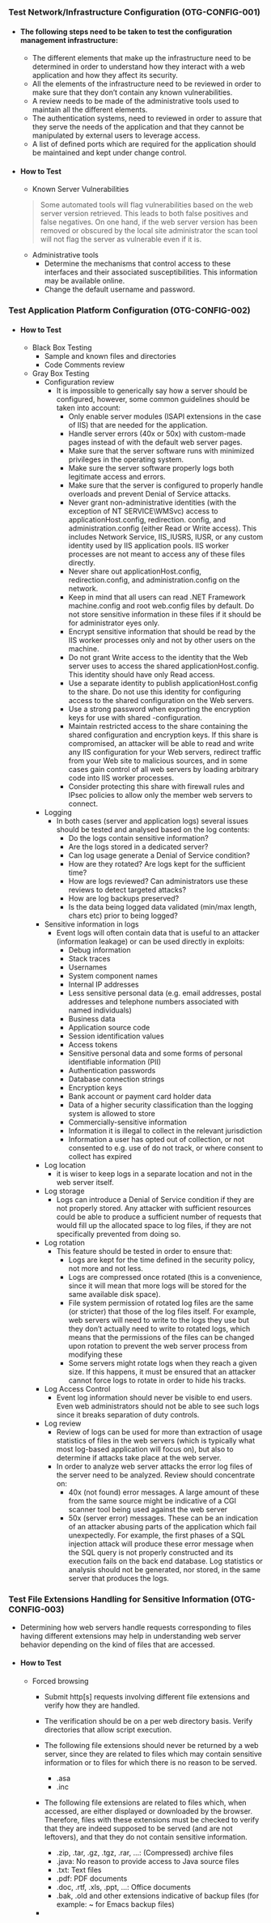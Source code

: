 ### Test Network/Infrastructure Configuration (OTG-CONFIG-001)

  - #### The following steps need to be taken to test the configuration management infrastructure:
    - The different elements that make up the infrastructure need to be determined in order to understand how they interact with a web application and how they affect its security.
    - All the elements of the infrastructure need to be reviewed in order to make sure that they don’t contain any known vulnerabilities.
    - A review needs to be made of the administrative tools used to maintain all the different elements.
    - The authentication systems, need to reviewed in order to assure that they serve the needs of the application and that they cannot be manipulated by external users to leverage access.
    - A list of defined ports which are required for the application should be maintained and kept under change control.
  - #### How to Test
    - Known Server Vulnerabilities
    > Some automated tools will flag vulnerabilities based on the web server version retrieved. This leads to both false positives and false negatives. On one hand, if the web server version has been removed or obscured by the local site administrator the scan tool will not  flag the server as vulnerable even if it is.

    - Administrative tools
      - Determine the mechanisms that control access to these interfaces and their associated susceptibilities. This information may be available online.
      - Change the default username and password.

### Test Application Platform Configuration (OTG-CONFIG-002)

  - #### How to Test
    - Black Box Testing
      - Sample and known files and directories
      - Code Comments review
    - Gray Box Testing
      - Configuration review
        - It is impossible to generically say how a server should be configured, however, some common guidelines should be taken into account:
          - Only enable server modules (ISAPI extensions in the case of IIS) that are needed for the application.
          - Handle server errors (40x or 50x) with custom-made pages instead of with the default web server pages.
          - Make sure that the server software runs with minimized privileges in the operating system.
          - Make sure the server software properly logs both legitimate access and errors.
          - Make sure that the server is configured to properly handle overloads and prevent Denial of Service attacks.
          - Never grant non-administrative identities (with the exception of NT SERVICE\WMSvc) access to applicationHost.config, redirection. config, and administration.config (either Read or Write access). This includes Network Service, IIS_IUSRS, IUSR, or any custom identity used by IIS application pools. IIS worker processes are not meant to access any of these files directly.
          -  Never share out applicationHost.config, redirection.config, and administration.config on the network.
          - Keep in mind that all users can read .NET Framework machine.config and root web.config files by default. Do not store sensitive information in these files if it should be for administrator eyes only.
          - Encrypt sensitive information that should be read by the IIS worker processes only and not by other users on the machine.
          - Do not grant Write access to the identity that the Web server uses to access the shared applicationHost.config. This identity should have only Read access.
          - Use a separate identity to publish applicationHost.config to the share. Do not use this identity for configuring access to the shared configuration on the Web servers.
          - Use a strong password when exporting the encryption keys for use with shared -configuration.
          - Maintain restricted access to the share containing the shared configuration and encryption keys. If this share is compromised, an attacker will be able to read and write any IIS configuration for your Web servers, redirect traffic from your Web site to malicious sources, and in some cases gain control of all web servers by loading arbitrary code into IIS worker processes.
          - Consider protecting this share with firewall rules and IPsec policies to allow only the member web servers to connect.
      - Logging
        - In both cases (server and application logs) several issues should be tested and analysed based on the log contents:
          - Do the logs contain sensitive information?
          - Are the logs stored in a dedicated server?
          - Can log usage generate a Denial of Service condition?
          - How are they rotated? Are logs kept for the sufficient time?
          - How are logs reviewed? Can administrators use these reviews to detect targeted attacks?
          - How are log backups preserved?
          - Is the data being logged data validated (min/max length, chars etc) prior to being logged?
      - Sensitive information in logs
        - Event logs will often contain data that is useful to an attacker (information leakage) or can be used directly in exploits:
          - Debug information
          - Stack traces
          - Usernames
          - System component names
          - Internal IP addresses
          - Less sensitive personal data (e.g. email addresses, postal addresses and telephone numbers associated with named individuals)
          - Business data
          -  Application source code
          - Session identification values
          - Access tokens
          - Sensitive personal data and some forms of personal identifiable information (PII)
          - Authentication passwords
          - Database connection strings
          - Encryption keys
          - Bank account or payment card holder data
          - Data of a higher security classification than the logging system is allowed to store
          - Commercially-sensitive information
          - Information it is illegal to collect in the relevant jurisdiction
          - Information a user has opted out of collection, or not consented to e.g. use of do not track, or where consent to collect has expired
      - Log location
        - it is wiser to keep logs in a separate location and not in the web server itself.
      - Log storage
        - Logs can introduce a Denial of Service condition if they are not properly stored. Any attacker with sufficient resources could be able to produce a sufficient number of requests that would fill up the allocated space to log files, if they are not specifically prevented from doing so.
      - Log rotation
        - This feature should be tested in order to ensure that:
          - Logs are kept for the time defined in the security policy, not more and not less.
          - Logs are compressed once rotated (this is a convenience, since it will mean that more logs will be stored for the same available disk space).
          - File system permission of rotated log files are the same (or stricter) that those of the log files itself. For example, web servers will need to write to the logs they use but they don’t actually need to write to rotated logs, which means that the permissions of the files can be changed upon rotation to prevent the web server process from modifying these
          - Some servers might rotate logs when they reach a given size. If this happens, it must be ensured that an attacker cannot force logs to rotate in order to hide his tracks.
      - Log Access Control
        - Event log information should never be visible to end users. Even web administrators should not be able to see such logs since it breaks separation of duty controls.
      - Log review
        - Review of logs can be used for more than extraction of usage statistics of files in the web servers (which is typically what most log-based application will focus on), but also to determine if attacks take place at the web server.
        - In order to analyze web server attacks the error log files of the server need to be analyzed. Review should concentrate on:
          - 40x (not found) error messages. A large amount of these from the same source might be indicative of a CGI scanner tool being used against the web server
          - 50x (server error) messages. These can be an indication of an attacker abusing parts of the application which fail unexpectedly. For example, the first phases of a SQL injection attack will produce these error message when the SQL query is not properly constructed and its execution fails on the back end database. Log statistics or analysis should not be generated, nor stored, in the same server that produces the logs.

### Test File Extensions Handling for Sensitive Information (OTG-CONFIG-003)

  - Determining how web servers handle requests corresponding to files having different extensions may help in understanding web server behavior depending on the kind of files that are accessed.
  - #### How to Test
    - Forced browsing
      - Submit http[s] requests involving different file extensions and verify how they are handled.
      - The verification should be on a per web directory basis. Verify directories that allow script execution.
      - The following file extensions should never be returned by a web server, since they are related to files which may contain sensitive information or to files for which there is no reason to be served.
        - .asa
        - .inc
      - The following file extensions are related to files which, when accessed, are either displayed or downloaded by the browser. Therefore, files with these extensions must be checked to verify that they are indeed supposed to be served (and are not leftovers), and that they do not contain sensitive information.

        - .zip, .tar, .gz, .tgz, .rar, ...: (Compressed) archive files
        - .java: No reason to provide access to Java source files
        - .txt: Text files
        - .pdf: PDF documents
        - .doc, .rtf, .xls, .ppt, ...: Office documents
        - .bak, .old and other extensions indicative of backup files (for example: ~ for Emacs backup files)
      - 
